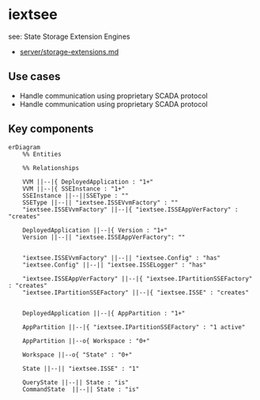 # iextsee

see: State Storage Extension Engines

- [server/storage-extensions.md](https://github.com/voedger/voedger-internals/blob/main/server/storage-extensions.md)

## Use cases

- Handle communication using proprietary SCADA protocol
- Handle communication using proprietary SCADA protocol

## Key components

```mermaid
erDiagram
    %% Entities

    %% Relationships

    VVM ||--|{ DeployedApplication : "1+"
    VVM ||--|{ SSEInstance : "1+"
    SSEInstance ||--||SSEType : ""
    SSEType ||--|| "iextsee.ISSEVvmFactory" : ""
    "iextsee.ISSEVvmFactory" ||--|{ "iextsee.ISSEAppVerFactory" : "creates"

    DeployedApplication ||--|{ Version : "1+"
    Version ||--|| "iextsee.ISSEAppVerFactory": ""


    "iextsee.ISSEVvmFactory" ||--|| "iextsee.Config" : "has"
    "iextsee.Config" ||--|| "iextsee.ISSELogger" : "has"

    "iextsee.ISSEAppVerFactory" ||--|{ "iextsee.IPartitionSSEFactory" : "creates"
    "iextsee.IPartitionSSEFactory" ||--|{ "iextsee.ISSE" : "creates"


    DeployedApplication ||--|{ AppPartition : "1+"

    AppPartition ||--|{ "iextsee.IPartitionSSEFactory" : "1 active"

    AppPartition ||--o{ Workspace : "0+"

    Workspace ||--o{ "State" : "0+"

    State ||--|| "iextsee.ISSE" : "1"

    QueryState ||--|| State : "is"
    CommandState  ||--|| State : "is"
```